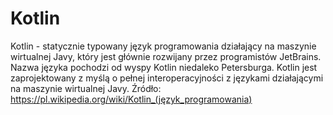 # Kotlin
Kotlin - statycznie typowany język programowania działający na maszynie wirtualnej Javy, który jest głównie rozwijany przez programistów JetBrains. Nazwa języka pochodzi od wyspy Kotlin niedaleko Petersburga. Kotlin jest zaprojektowany z myślą o pełnej interoperacyjności z językami działającymi na maszynie wirtualnej Javy.
Źródło: https://pl.wikipedia.org/wiki/Kotlin_(język_programowania)